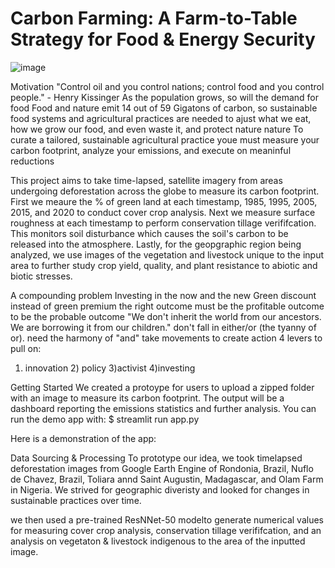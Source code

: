 # Carbon Farming: A Farm-to-Table Strategy for Food & Energy Security
![image](https://user-images.githubusercontent.com/78511177/171748204-f95510ec-fe34-4cd7-bf20-9ce432bc7d79.png)

Motivation
"Control oil and you control nations; control food and you control people." - Henry Kissinger
        As the population grows, so will the demand for food
        Food and nature emit 14 out of 59 Gigatons of carbon, so sustainable food systems and agricultural practices are needed to ajust what we eat, how we grow our food, and even waste it, and protect nature nature
        To curate a tailored, sustainable agricultural practice youe must measure your carbon footprint, analyze your emissions, and execute on meaninful reductions
        
        
This project aims to take time-lapsed, satellite imagery from areas undergoing deforestation across the globe to measure its carbon footprint. First we meaure the % of green land at each timestamp, 1985, 1995, 2005, 2015, and 2020 to conduct cover crop analysis. Next we measure surface roughness at each timestamp to perform conservation tillage verififcation. This monitors soil disturbance which causes the soil's carbon to be released into the atmosphere. Lastly, for the geopgraphic region being analyzed, we use images of the vegetation and livestock unique to the input area to further study crop yield, quality, and plant resistance to abiotic and biotic stresses. 

A compounding problem
Investing in the now and the new
Green discount instead of green premium
the right outcome must be the profitable outcome to be the probable outcome
"We don't inherit the world from our ancestors. We are borrowing it from our children."
don't fall in either/or (the tyanny of or). need the harmony of "and"
take movements to create action
4 levers to pull on:
1) innovation 2) policy 3)activist 4)investing



Getting Started
We created a protoype for users to upload a zipped folder with an image to measure its carbon footprint. The output will be a dashboard reporting the emissions statistics and further analysis. You can run the demo app with:
$ streamlit run app.py

Here is a demonstration of the app:

Data Sourcing & Processing
To prototype our idea, we took timelapsed deforestation images from Google Earth Engine of Rondonia, Brazil, Nuflo de Chavez, Brazil, Toliara annd Saint Augustin, Madagascar, and Olam Farm in Nigeria. We strived for geographic diveristy and looked for changes in sustainable practices over time. 

we then used a pre-trained ResNNet-50 modelto generate numerical values for measuring cover crop analysis, conservation tillage verififcation, and an analysis on vegetaton & livestock indigenous to the area of the inputted image. 





